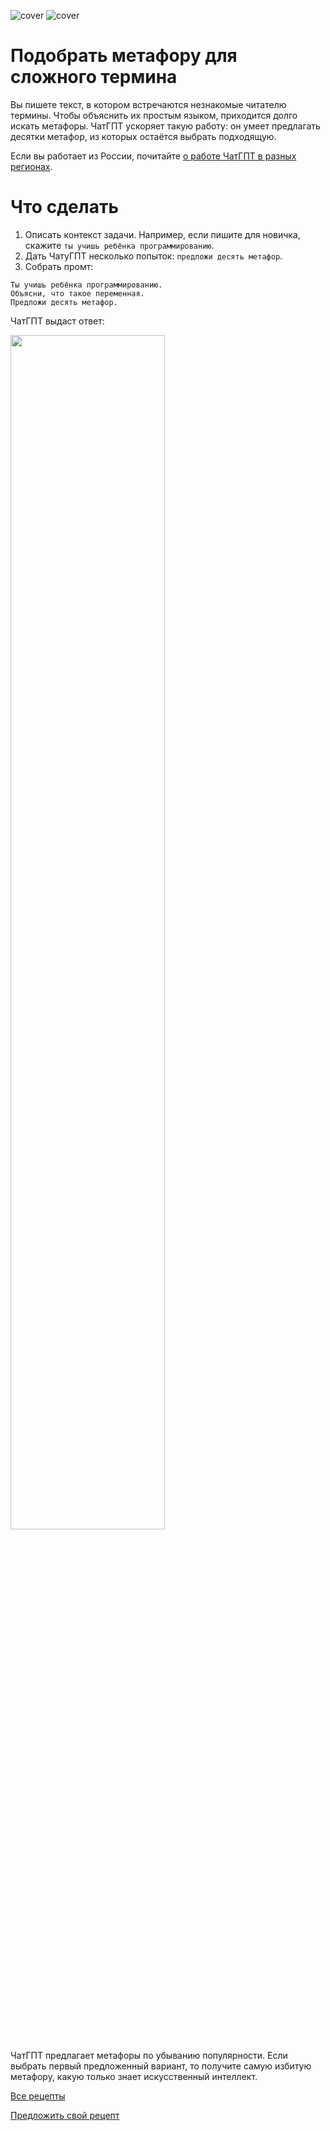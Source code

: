 ![cover](https://github.com/Open-Prompting/Open-Prompting/blob/12addf4dacaf9c8905a5a475510253c2b0cb96ca/images/cover-metaphor-dark.svg#gh-dark-mode-only)
![cover](https://github.com/Open-Prompting/Open-Prompting/blob/12addf4dacaf9c8905a5a475510253c2b0cb96ca/images/cover-metaphor-light.svg#gh-light-mode-only)

# Подобрать метафору для сложного термина
Вы&nbsp;пишете текст, в&nbsp;котором встречаются незнакомые читателю термины. Чтобы объяснить их&nbsp;простым языком, приходится долго искать метафоры. ЧатГПТ ускоряет такую работу: он&nbsp;умеет предлагать десятки метафор, из&nbsp;которых остаётся выбрать подходящую.

Если вы работает из России, почитайте [о работе ЧатГПТ в разных регионах](https://github.com/Open-Prompting/Knowledge-Base/content/articles/ruchatgpt/ruchatgpt.md).


# Что сделать
1. Описать контекст задачи. Например, если пишите для новичка, скажите `ты учишь ребёнка программированию`.
2. Дать ЧатуГПТ несколько попыток: `предложи десять метафор`.
3. Собрать промт:
```
Ты учишь ребёнка программированию.
Объясни, что такое переменная.
Предложи десять метафор.
```
ЧатГПТ выдаст ответ:

<img src="https://github.com/Open-Prompting/Open-Prompting/blob/11d51b0ed814049dfeeeec52b4dbfbc75184b45c/images/meta.webp" width="70%" height="70%">

ЧатГПТ предлагает метафоры по&nbsp;убыванию популярности. Если выбрать первый предложенный вариант, то&nbsp;получите самую избитую метафору, какую только знает искусственный интеллект.

[Все рецепты](https://github.com/Open-Prompting/Open-Prompting/blob/main/README.md#user-content-рецепты)

[Предложить свой рецепт](https://github.com/Open-Prompting/Knowledge-Base/blob/main/content/articles/contributing/contributing.md)
